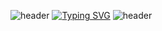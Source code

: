 ![header](https://capsule-render.vercel.app/api?type=soft)
[![Typing SVG](https://readme-typing-svg.demolab.com/?lines=소프트웨어학과+조은비;Second+line+of+text)](https://git.io/typing-svg)
![header](https://capsule-render.vercel.app/api?color=gradient&customColorList=0,2,2,5,30)



